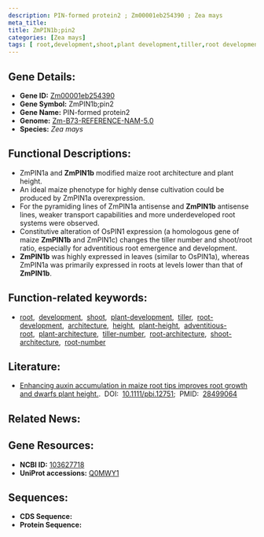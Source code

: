 ```yaml
---
description: PIN-formed protein2 ; Zm00001eb254390 ; Zea mays
meta_title:
title: ZmPIN1b;pin2
categories: [Zea mays]
tags: [ root,development,shoot,plant development,tiller,root development,architecture,height,plant height,adventitious root,plant architecture,tiller number,root architecture,shoot architecture,root number ]
---
```


## Gene Details:
- **Gene ID:**	[Zm00001eb254390](https://www.maizegdb.org/gene_center/gene/Zm00001eb254390)
- **Gene Symbol:** ZmPIN1b;pin2
- **Gene Name:** PIN-formed protein2
- **Genome:** [Zm-B73-REFERENCE-NAM-5.0](https://www.maizegdb.org/genome/assembly/Zm-B73-REFERENCE-NAM-5.0)
- **Species:** *Zea mays*

## Functional Descriptions:
   - ZmPIN1a and **ZmPIN1b** modified maize root architecture and plant height.
   - An ideal maize phenotype for highly dense cultivation could be produced by ZmPIN1a overexpression.
   - For the pyramiding lines of ZmPIN1a antisense and **ZmPIN1b** antisense lines, weaker transport capabilities and more underdeveloped root systems were observed.
   - Constitutive alteration of OsPIN1 expression (a homologous gene of maize **ZmPIN1b** and ZmPIN1c) changes the tiller number and shoot/root ratio, especially for adventitious root emergence and development.
   - **ZmPIN1b** was highly expressed in leaves (similar to OsPIN1a), whereas ZmPIN1a was primarily expressed in roots at levels lower than that of **ZmPIN1b**.

## Function-related keywords:
- [root](/tags/root/),&nbsp;&nbsp;[development](/tags/development/),&nbsp;&nbsp;[shoot](/tags/shoot/),&nbsp;&nbsp;[plant-development](/tags/plant-development/),&nbsp;&nbsp;[tiller](/tags/tiller/),&nbsp;&nbsp;[root-development](/tags/root-development/),&nbsp;&nbsp;[architecture](/tags/architecture/),&nbsp;&nbsp;[height](/tags/height/),&nbsp;&nbsp;[plant-height](/tags/plant-height/),&nbsp;&nbsp;[adventitious-root](/tags/adventitious-root/),&nbsp;&nbsp;[plant-architecture](/tags/plant-architecture/),&nbsp;&nbsp;[tiller-number](/tags/tiller-number/),&nbsp;&nbsp;[root-architecture](/tags/root-architecture/),&nbsp;&nbsp;[shoot-architecture](/tags/shoot-architecture/),&nbsp;&nbsp;[root-number](/tags/root-number/)

## Literature:
   - [Enhancing auxin accumulation in maize root tips improves root growth and dwarfs plant height.]( https://onlinelibrary.wiley.com/doi/10.1111/pbi.12751).&nbsp;&nbsp;DOI:&nbsp;&nbsp;[10.1111/pbi.12751](https://onlinelibrary.wiley.com/doi/10.1111/pbi.12751);&nbsp;&nbsp;PMID:&nbsp;&nbsp;[28499064](https://pubmed.ncbi.nlm.nih.gov/28499064/)

## Related News:

## Gene Resources:
- **NCBI ID:** [103627718](https://www.ncbi.nlm.nih.gov/gene/?term=103627718)
- **UniProt accessions:** [Q0MWY1](https://www.uniprot.org/uniprotkb/Q0MWY1/entry)



## Sequences:
- **CDS Sequence:**
- **Protein Sequence:**
